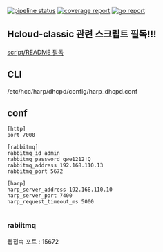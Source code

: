 [![pipeline status](http://210.207.104.150:8100/iitp-sds/viola/badges/master/pipeline.svg)](http://210.207.104.150:8100/iitp-sds/viola/pipelines)
[![coverage report](http://210.207.104.150:8100/iitp-sds/viola/badges/master/coverage.svg)](http://210.207.104.150:8100/iitp-sds/viola/commits/master)
[![go report](http://210.207.104.150:8100/iitp-sds/hcloud-badge/raw/feature/dev/hcloud-badge_viola.svg)](http://210.207.104.150:8100/iitp-sds/hcloud-badge/raw/feature/dev/goreport_viola)



## Hcloud-classic  관련 스크립트 필독!!!
[script/README 필독](./script/README)


## CLI



/etc/hcc/harp/dhcpd/config/harp_dhcpd.conf



## conf

```shell
[http]
port 7000

[rabbitmq]
rabbitmq_id admin
rabbitmq_password qwe1212!Q
rabbitmq_address 192.168.110.13
rabbitmq_port 5672

[harp]
harp_server_address 192.168.110.10
harp_server_port 7400
harp_request_timeout_ms 5000


```
### rabiitmq

웹접속 포트 : 15672


